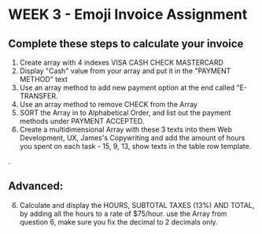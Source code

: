 # WEEK 3 - Emoji Invoice Assignment

## Complete these steps to calculate your invoice

1. Create array with 4 indexes VISA CASH CHECK MASTERCARD
2. Display "Cash" value from your array and put it in the "PAYMENT METHOD" text
3. Use an array method to add new payment option at the end called "E-TRANSFER. 
4. Use an array method to remove CHECK from the Array
5. SORT the Array in to Alphabetical Order, and list out the payment methods under PAYMENT ACCEPTED.
6. Create a multidimensional Array with these 3 texts into them Web Development, UX, James's Copywriting and
add the amount of hours you spent on each task - 15, 9, 13, show texts in the table row template.
<tbody></tbody>.

## Advanced:

6. Calculate and display the HOURS, SUBTOTAL TAXES (13%) AND TOTAL, by adding all the hours to a rate of $75/hour.
use the Array from question 6, make sure you fix the decimal to 2 decimals only.
